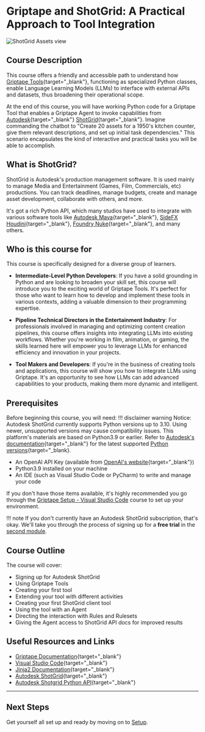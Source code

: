 # Griptape and ShotGrid: A Practical Approach to Tool Integration
![ShotGrid Assets view](assets/img/shotgrid_assets.png)

## Course Description
This course offers a friendly and accessible path to understand how [Griptape Tools](https://docs.griptape.ai/latest/griptape-tools/){target="_blank"}, functioning as specialized Python classes, enable Language Learning Models (LLMs) to interface with external APIs and datasets, thus broadening their operational scope.

At the end of this course, you will have working Python code for a Griptape Tool that enables a Griptape Agent to invoke capabilities from [Autodesk](https://www.shotgridsoftware.com/){target="_blank"} [ShotGrid](https://www.shotgridsoftware.com/){target="_blank"}. Imagine commanding the chatbot to "Create 20 assets for a 1950's kitchen counter, give them relevant descriptions, and set up initial task dependencies." This scenario encapsulates the kind of interactive and practical tasks you will be able to accomplish. 

## What is ShotGrid?
ShotGrid is Autodesk's production management software. It is used mainly to manage Media and Entertainment (Games, Film, Commercials, etc) productions. You can track deadlines, manage budgets, create and manage asset development, collaborate with others, and more. 

It's got a rich Python API, which many studios have used to integrate with various software tools like [Autodesk Maya](https://www.autodesk.com/za/products/maya/overview-dts){target="_blank"}, [SideFX Houdini](https://www.sidefx.com/products/houdini/){target="_blank"}, [Foundry Nuke](https://www.foundry.com/products/nuke-family/nuke){target="_blank"}, and many others.


## Who is this course for
This course is specifically designed for a diverse group of learners.

* **Intermediate-Level Python Developers**: If you have a solid grounding in Python and are looking to broaden your skill set, this course will introduce you to the exciting world of Griptape Tools. It's perfect for those who want to learn how to develop and implement these tools in various contexts, adding a valuable dimension to their programming expertise.

* **Pipeline Technical Directors in the Entertainment Industry**: For professionals involved in managing and optimizing content creation pipelines, this course offers insights into integrating LLMs into existing workflows. Whether you're working in film, animation, or gaming, the skills learned here will empower you to leverage LLMs for enhanced efficiency and innovation in your projects.

* **Tool Makers and Developers**: If you're in the business of creating tools and applications, this course will show you how to integrate LLMs using Griptape. It's an opportunity to see how LLMs can add advanced capabilities to your products, making them more dynamic and intelligent.

## Prerequisites
Before beginning this course, you will need:
!!! disclaimer warning 
     Notice: Autodesk ShotGrid currently supports Python versions up to 3.10. Using newer, unsupported versions may cause compatibility issues. This platform's materials are based on Python3.9 or earlier. Refer to [Autodesk's documentation](https://developers.shotgridsoftware.com/python-api/index.html){target="_blank"} for the latest supported [Python versions](https://www.python.org/downloads/){target="_blank}.
- An OpenAI API Key (available from [OpenAI's website](https://beta.openai.com/account/api-keys){target="_blank"})
- Python3.9 installed on your machine
- An IDE (such as Visual Studio Code or PyCharm) to write and manage your code

If you don't have those items available, it's highly recommended you go through the [Griptape Setup - Visual Studio Code](../../setup/index.md) course to set up your environment.

!!! note 
    If you don't currently have an Autodesk ShotGrid subscription, that's okay. We'll take you through the process of signing up for a **free trial** in the [second module](02_shotgrid.md).

## Course Outline
The course will cover:

* Signing up for Autodesk ShotGrid
* Using Griptape Tools
* Creating your first tool
* Extending your tool with different activities
* Creating your first ShotGrid client tool
* Using the tool with an Agent
* Directing the interaction with Rules and Rulesets
* Giving the Agent access to ShotGrid API docs for improved results

## Useful Resources and Links

- [Griptape Documentation](https://github.com/griptape-ai/griptape){target="_blank"}
- [Visual Studio Code](https://code.visualstudio.com/){target="_blank"}
- [Jinja2 Documentation](https://jinja.palletsprojects.com/en/3.1.x/){target="_blank"}
- [Autodesk ShotGrid](https://www.shotgridsoftware.com/){target="_blank"}
- [Autodesk Shotgrid Python API](https://developers.shotgridsoftware.com/python-api/){target="_blank"}


---
## Next Steps

Get yourself all set up and ready by moving on to [Setup](01_setup.md).

